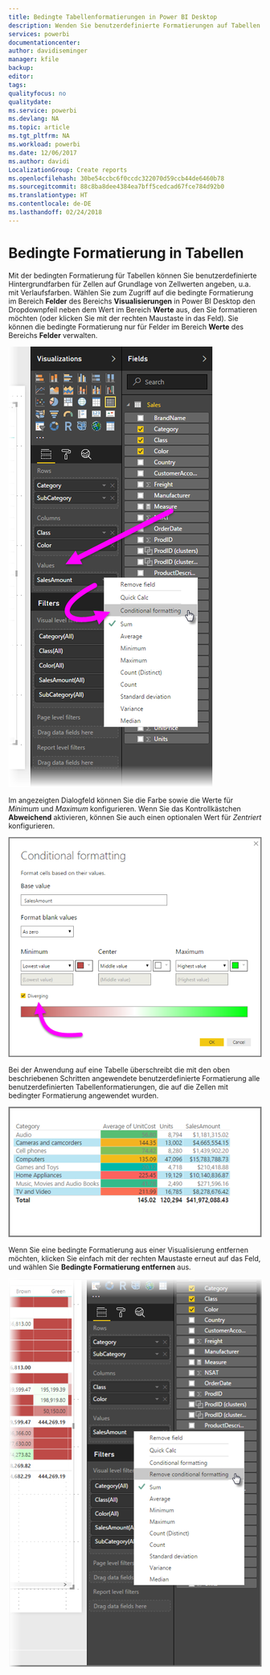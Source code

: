 ```yaml
---
title: Bedingte Tabellenformatierungen in Power BI Desktop
description: Wenden Sie benutzerdefinierte Formatierungen auf Tabellen an.
services: powerbi
documentationcenter: 
author: davidiseminger
manager: kfile
backup: 
editor: 
tags: 
qualityfocus: no
qualitydate: 
ms.service: powerbi
ms.devlang: NA
ms.topic: article
ms.tgt_pltfrm: NA
ms.workload: powerbi
ms.date: 12/06/2017
ms.author: davidi
LocalizationGroup: Create reports
ms.openlocfilehash: 30be54ccbc6f0ccdc322070d59ccb44de6460b78
ms.sourcegitcommit: 88c8ba8dee4384ea7bff5cedcad67fce784d92b0
ms.translationtype: HT
ms.contentlocale: de-DE
ms.lasthandoff: 02/24/2018
---
```

# <a name="conditional-formatting-in-tables"></a>Bedingte Formatierung in Tabellen
Mit der bedingten Formatierung für Tabellen können Sie benutzerdefinierte Hintergrundfarben für Zellen auf Grundlage von Zellwerten angeben, u.a. mit Verlaufsfarben. Wählen Sie zum Zugriff auf die bedingte Formatierung im Bereich **Felder** des Bereichs **Visualisierungen** in Power BI Desktop den Dropdownpfeil neben dem Wert im Bereich **Werte** aus, den Sie formatieren möchten (oder klicken Sie mit der rechten Maustaste in das Feld). Sie können die bedingte Formatierung nur für Felder im Bereich **Werte** des Bereichs **Felder** verwalten.

![](media/desktop-conditional-table-formatting/table-formatting_1.png)

Im angezeigten Dialogfeld können Sie die Farbe sowie die Werte für *Minimum* und *Maximum* konfigurieren. Wenn Sie das Kontrollkästchen **Abweichend** aktivieren, können Sie auch einen optionalen Wert für *Zentriert* konfigurieren.

![](media/desktop-conditional-table-formatting/table-formatting_2.png)

Bei der Anwendung auf eine Tabelle überschreibt die mit den oben beschriebenen Schritten angewendete benutzerdefinierte Formatierung alle benutzerdefinierten Tabellenformatierungen, die auf die Zellen mit bedingter Formatierung angewendet wurden.

![](media/desktop-conditional-table-formatting/table-formatting_3.png)

Wenn Sie eine bedingte Formatierung aus einer Visualisierung entfernen möchten, klicken Sie einfach mit der rechten Maustaste erneut auf das Feld, und wählen Sie **Bedingte Formatierung entfernen** aus.

![](media/desktop-conditional-table-formatting/table-formatting_4.png)

